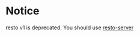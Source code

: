 Notice
======

resto v1 is deprecated. You should use [resto-server](http://github.com/jjrom/resto-server/)
